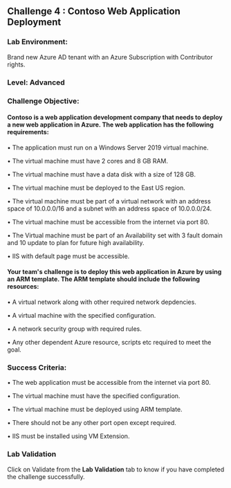 ## Challenge 4 : Contoso Web Application Deployment

### **Lab Environment:** 
Brand new Azure AD tenant with an Azure Subscription with Contributor rights.  

### **Level:** Advanced 

### **Challenge Objective:**

#### Contoso is a web application development company that needs to deploy a new web application in Azure. The web application has the following requirements:

• The application must run on a Windows Server 2019 virtual machine.

• The virtual machine must have 2 cores and 8 GB RAM.

• The virtual machine must have a data disk with a size of 128 GB.

• The virtual machine must be deployed to the East US region.

• The virtual machine must be part of a virtual network with an address space of 10.0.0.0/16 and a subnet with an address space of 10.0.0.0/24.

• The virtual machine must be accessible from the internet via port 80.
 
• The Virtual machine must be part of an Availability set with 3 fault domain and 10 update to plan for future high availability. 

• IIS with default page must be accessible.

#### Your team's challenge is to deploy this web application in Azure by using an ARM template. The ARM template should include the following resources:

• A virtual network along with other required network depdencies. 

• A virtual machine with the specified configuration.

• A network security group with required rules.

• Any other dependent Azure resource, scripts etc required to meet the 
goal.

### Success Criteria:

• The web application must be accessible from the internet via port 80.

• The virtual machine must have the specified configuration.

• The virtual machine must be deployed using ARM template. 

• There should not be any other port open except required. 

• IIS must be installed using VM Extension.

### Lab Validation

Click on Validate from the **Lab Validation** tab to know if you have completed the challenge successfully.
